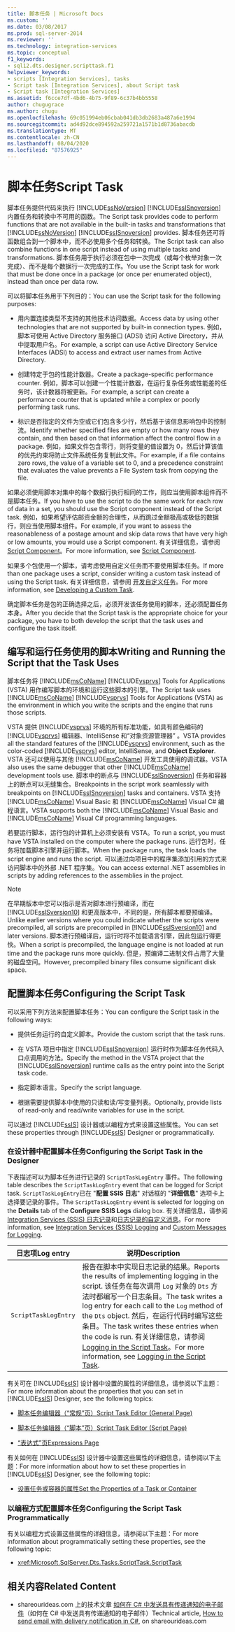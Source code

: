 ```yaml
---
title: 脚本任务 | Microsoft Docs
ms.custom: ''
ms.date: 03/08/2017
ms.prod: sql-server-2014
ms.reviewer: ''
ms.technology: integration-services
ms.topic: conceptual
f1_keywords:
- sql12.dts.designer.scripttask.f1
helpviewer_keywords:
- scripts [Integration Services], tasks
- Script task [Integration Services], about Script task
- Script task [Integration Services]
ms.assetid: f6cce7df-4bd6-4b75-9f89-6c37b4bb5558
author: chugugrace
ms.author: chugu
ms.openlocfilehash: 69c051994eb06cbab041db3db2683a487a6e1994
ms.sourcegitcommit: ad4d92dce894592a259721a1571b1d8736abacdb
ms.translationtype: MT
ms.contentlocale: zh-CN
ms.lasthandoff: 08/04/2020
ms.locfileid: "87576925"
---
```

# <a name="script-task"></a><span data-ttu-id="ab257-102">脚本任务</span><span class="sxs-lookup"><span data-stu-id="ab257-102">Script Task</span></span>
  <span data-ttu-id="ab257-103">脚本任务提供代码来执行 [!INCLUDE[ssNoVersion](../../includes/ssnoversion-md.md)] [!INCLUDE[ssISnoversion](../../includes/ssisnoversion-md.md)] 内置任务和转换中不可用的函数。</span><span class="sxs-lookup"><span data-stu-id="ab257-103">The Script task provides code to perform functions that are not available in the built-in tasks and transformations that [!INCLUDE[ssNoVersion](../../includes/ssnoversion-md.md)] [!INCLUDE[ssISnoversion](../../includes/ssisnoversion-md.md)] provides.</span></span> <span data-ttu-id="ab257-104">脚本任务还可将函数组合到一个脚本中，而不必使用多个任务和转换。</span><span class="sxs-lookup"><span data-stu-id="ab257-104">The Script task can also combine functions in one script instead of using multiple tasks and transformations.</span></span> <span data-ttu-id="ab257-105">脚本任务用于执行必须在包中一次完成（或每个枚举对象一次完成）、而不是每个数据行一次完成的工作。</span><span class="sxs-lookup"><span data-stu-id="ab257-105">You use the Script task for work that must be done once in a package (or once per enumerated object), instead than once per data row.</span></span>  
  
 <span data-ttu-id="ab257-106">可以将脚本任务用于下列目的：</span><span class="sxs-lookup"><span data-stu-id="ab257-106">You can use the Script task for the following purposes:</span></span>  
  
-   <span data-ttu-id="ab257-107">用内置连接类型不支持的其他技术访问数据。</span><span class="sxs-lookup"><span data-stu-id="ab257-107">Access data by using other technologies that are not supported by built-in connection types.</span></span> <span data-ttu-id="ab257-108">例如，脚本可使用 Active Directory 服务接口 (ADSI) 访问 Active Directory，并从中提取用户名。</span><span class="sxs-lookup"><span data-stu-id="ab257-108">For example, a script can use Active Directory Service Interfaces (ADSI) to access and extract user names from Active Directory.</span></span>  
  
-   <span data-ttu-id="ab257-109">创建特定于包的性能计数器。</span><span class="sxs-lookup"><span data-stu-id="ab257-109">Create a package-specific performance counter.</span></span> <span data-ttu-id="ab257-110">例如，脚本可以创建一个性能计数器，在运行复杂任务或性能差的任务时，该计数器将被更新。</span><span class="sxs-lookup"><span data-stu-id="ab257-110">For example, a script can create a performance counter that is updated while a complex or poorly performing task runs.</span></span>  
  
-   <span data-ttu-id="ab257-111">标识是否指定的文件为空或它们包含多少行，然后基于该信息影响包中的控制流。</span><span class="sxs-lookup"><span data-stu-id="ab257-111">Identify whether specified files are empty or how many rows they contain, and then based on that information affect the control flow in a package.</span></span> <span data-ttu-id="ab257-112">例如，如果文件包含零行，则将变量的值设置为 0，然后计算该值的优先约束将防止文件系统任务复制此文件。</span><span class="sxs-lookup"><span data-stu-id="ab257-112">For example, if a file contains zero rows, the value of a variable set to 0, and a precedence constraint that evaluates the value prevents a File System task from copying the file.</span></span>  
  
 <span data-ttu-id="ab257-113">如果必须使用脚本对集中的每个数据行执行相同的工作，则应当使用脚本组件而不是脚本任务。</span><span class="sxs-lookup"><span data-stu-id="ab257-113">If you have to use the script to do the same work for each row of data in a set, you should use the Script component instead of the Script task.</span></span> <span data-ttu-id="ab257-114">例如，如果希望评估邮资金额的合理性，从而跳过金额极高或极低的数据行，则应当使用脚本组件。</span><span class="sxs-lookup"><span data-stu-id="ab257-114">For example, if you want to assess the reasonableness of a postage amount and skip data rows that have very high or low amounts, you would use a Script component.</span></span> <span data-ttu-id="ab257-115">有关详细信息，请参阅 [Script Component](../data-flow/transformations/script-component.md)。</span><span class="sxs-lookup"><span data-stu-id="ab257-115">For more information, see [Script Component](../data-flow/transformations/script-component.md).</span></span>  
  
 <span data-ttu-id="ab257-116">如果多个包使用一个脚本，请考虑使用自定义任务而不要使用脚本任务。</span><span class="sxs-lookup"><span data-stu-id="ab257-116">If more than one package uses a script, consider writing a custom task instead of using the Script task.</span></span> <span data-ttu-id="ab257-117">有关详细信息，请参阅 [开发自定义任务](../extending-packages-custom-objects/task/developing-a-custom-task.md)。</span><span class="sxs-lookup"><span data-stu-id="ab257-117">For more information, see [Developing a Custom Task](../extending-packages-custom-objects/task/developing-a-custom-task.md).</span></span>  
  
 <span data-ttu-id="ab257-118">确定脚本任务是包的正确选择之后，必须开发该任务使用的脚本，还必须配置任务本身。</span><span class="sxs-lookup"><span data-stu-id="ab257-118">After you decide that the Script task is the appropriate choice for your package, you have to both develop the script that the task uses and configure the task itself.</span></span>  
  
## <a name="writing-and-running-the-script-that-the-task-uses"></a><span data-ttu-id="ab257-119">编写和运行任务使用的脚本</span><span class="sxs-lookup"><span data-stu-id="ab257-119">Writing and Running the Script that the Task Uses</span></span>  
 <span data-ttu-id="ab257-120">脚本任务将 [!INCLUDE[msCoName](../../includes/msconame-md.md)] [!INCLUDE[vsprvs](../../includes/vsprvs-md.md)] Tools for Applications (VSTA) 用作编写脚本的环境和运行这些脚本的引擎。</span><span class="sxs-lookup"><span data-stu-id="ab257-120">The Script task uses [!INCLUDE[msCoName](../../includes/msconame-md.md)] [!INCLUDE[vsprvs](../../includes/vsprvs-md.md)] Tools for Applications (VSTA) as the environment in which you write the scripts and the engine that runs those scripts.</span></span>  
  
 <span data-ttu-id="ab257-121">VSTA 提供 [!INCLUDE[vsprvs](../../includes/vsprvs-md.md)] 环境的所有标准功能，如具有颜色编码的 [!INCLUDE[vsprvs](../../includes/vsprvs-md.md)] 编辑器、IntelliSense 和“对象资源管理器”  。</span><span class="sxs-lookup"><span data-stu-id="ab257-121">VSTA provides all the standard features of the [!INCLUDE[vsprvs](../../includes/vsprvs-md.md)] environment, such as the color-coded [!INCLUDE[vsprvs](../../includes/vsprvs-md.md)] editor, IntelliSense, and **Object Explorer**.</span></span> <span data-ttu-id="ab257-122">VSTA 还可以使用与其他 [!INCLUDE[msCoName](../../includes/msconame-md.md)] 开发工具使用的调试器。</span><span class="sxs-lookup"><span data-stu-id="ab257-122">VSTA also uses the same debugger that other [!INCLUDE[msCoName](../../includes/msconame-md.md)] development tools use.</span></span> <span data-ttu-id="ab257-123">脚本中的断点与 [!INCLUDE[ssISnoversion](../../includes/ssisnoversion-md.md)] 任务和容器上的断点可以无缝集合。</span><span class="sxs-lookup"><span data-stu-id="ab257-123">Breakpoints in the script work seamlessly with breakpoints on [!INCLUDE[ssISnoversion](../../includes/ssisnoversion-md.md)] tasks and containers.</span></span> <span data-ttu-id="ab257-124">VSTA 支持 [!INCLUDE[msCoName](../../includes/msconame-md.md)] Visual Basic 和 [!INCLUDE[msCoName](../../includes/msconame-md.md)] Visual C# 编程语言。</span><span class="sxs-lookup"><span data-stu-id="ab257-124">VSTA supports both the [!INCLUDE[msCoName](../../includes/msconame-md.md)] Visual Basic and [!INCLUDE[msCoName](../../includes/msconame-md.md)] Visual C# programming languages.</span></span>  
  
 <span data-ttu-id="ab257-125">若要运行脚本，运行包的计算机上必须安装有 VSTA。</span><span class="sxs-lookup"><span data-stu-id="ab257-125">To run a script, you must have VSTA installed on the computer where the package runs.</span></span> <span data-ttu-id="ab257-126">运行包时，任务将加载脚本引擎并运行脚本。</span><span class="sxs-lookup"><span data-stu-id="ab257-126">When the package runs, the task loads the script engine and runs the script.</span></span> <span data-ttu-id="ab257-127">可以通过向项目中的程序集添加引用的方式来访问脚本中的外部 .NET 程序集。</span><span class="sxs-lookup"><span data-stu-id="ab257-127">You can access external .NET assemblies in scripts by adding references to the assemblies in the project.</span></span>  
  
> [!NOTE]  
>  <span data-ttu-id="ab257-128">在早期版本中您可以指示是否对脚本进行预编译，而在 [!INCLUDE[ssISversion10](../../includes/ssisversion10-md.md)] 和更高版本中，不同的是，所有脚本都要预编译。</span><span class="sxs-lookup"><span data-stu-id="ab257-128">Unlike earlier versions where you could indicate whether the scripts were precompiled, all scripts are precompiled in [!INCLUDE[ssISversion10](../../includes/ssisversion10-md.md)] and later versions.</span></span> <span data-ttu-id="ab257-129">脚本进行预编译后，运行时将不加载语言引擎，因此包运行得更快。</span><span class="sxs-lookup"><span data-stu-id="ab257-129">When a script is precompiled, the language engine is not loaded at run time and the package runs more quickly.</span></span> <span data-ttu-id="ab257-130">但是，预编译二进制文件占用了大量的磁盘空间。</span><span class="sxs-lookup"><span data-stu-id="ab257-130">However, precompiled binary files consume significant disk space.</span></span>  
  
## <a name="configuring-the-script-task"></a><span data-ttu-id="ab257-131">配置脚本任务</span><span class="sxs-lookup"><span data-stu-id="ab257-131">Configuring the Script Task</span></span>  
 <span data-ttu-id="ab257-132">可以采用下列方法来配置脚本任务：</span><span class="sxs-lookup"><span data-stu-id="ab257-132">You can configure the Script task in the following ways:</span></span>  
  
-   <span data-ttu-id="ab257-133">提供任务运行的自定义脚本。</span><span class="sxs-lookup"><span data-stu-id="ab257-133">Provide the custom script that the task runs.</span></span>  
  
-   <span data-ttu-id="ab257-134">在 VSTA 项目中指定 [!INCLUDE[ssISnoversion](../../includes/ssisnoversion-md.md)] 运行时作为脚本任务代码入口点调用的方法。</span><span class="sxs-lookup"><span data-stu-id="ab257-134">Specify the method in the VSTA project that the [!INCLUDE[ssISnoversion](../../includes/ssisnoversion-md.md)] runtime calls as the entry point into the Script task code.</span></span>  
  
-   <span data-ttu-id="ab257-135">指定脚本语言。</span><span class="sxs-lookup"><span data-stu-id="ab257-135">Specify the script language.</span></span>  
  
-   <span data-ttu-id="ab257-136">根据需要提供脚本中使用的只读和读/写变量列表。</span><span class="sxs-lookup"><span data-stu-id="ab257-136">Optionally, provide lists of read-only and read/write variables for use in the script.</span></span>  
  
 <span data-ttu-id="ab257-137">可以通过 [!INCLUDE[ssIS](../../includes/ssis-md.md)] 设计器或以编程方式来设置这些属性。</span><span class="sxs-lookup"><span data-stu-id="ab257-137">You can set these properties through [!INCLUDE[ssIS](../../includes/ssis-md.md)] Designer or programmatically.</span></span>  
  
### <a name="configuring-the-script-task-in-the-designer"></a><span data-ttu-id="ab257-138">在设计器中配置脚本任务</span><span class="sxs-lookup"><span data-stu-id="ab257-138">Configuring the Script Task in the Designer</span></span>  
 <span data-ttu-id="ab257-139">下表描述可以为脚本任务进行记录的 `ScriptTaskLogEntry` 事件。</span><span class="sxs-lookup"><span data-stu-id="ab257-139">The following table describes the `ScriptTaskLogEntry` event that can be logged for Script task.</span></span> <span data-ttu-id="ab257-140">`ScriptTaskLogEntry`已在 "**配置 SSIS 日志**" 对话框的 "**详细信息**" 选项卡上选择要记录的事件。</span><span class="sxs-lookup"><span data-stu-id="ab257-140">The `ScriptTaskLogEntry` event is selected for logging on the **Details** tab of the **Configure SSIS Logs** dialog box.</span></span> <span data-ttu-id="ab257-141">有关详细信息，请参阅 [Integration Services (SSIS) 日志记录](../performance/integration-services-ssis-logging.md)和[日志记录的自定义消息](../custom-messages-for-logging.md)。</span><span class="sxs-lookup"><span data-stu-id="ab257-141">For more information, see [Integration Services &#40;SSIS&#41; Logging](../performance/integration-services-ssis-logging.md) and [Custom Messages for Logging](../custom-messages-for-logging.md).</span></span>  
  
|<span data-ttu-id="ab257-142">日志项</span><span class="sxs-lookup"><span data-stu-id="ab257-142">Log entry</span></span>|<span data-ttu-id="ab257-143">说明</span><span class="sxs-lookup"><span data-stu-id="ab257-143">Description</span></span>|  
|---------------|-----------------|  
|`ScriptTaskLogEntry`|<span data-ttu-id="ab257-144">报告在脚本中实现日志记录的结果。</span><span class="sxs-lookup"><span data-stu-id="ab257-144">Reports the results of implementing logging in the script.</span></span> <span data-ttu-id="ab257-145">该任务在每次调用 `Log` 对象的 `Dts` 方法时都编写一个日志条目。</span><span class="sxs-lookup"><span data-stu-id="ab257-145">The task writes a log entry for each call to the `Log` method of the `Dts` object.</span></span> <span data-ttu-id="ab257-146">然后，在运行代码时编写这些条目。</span><span class="sxs-lookup"><span data-stu-id="ab257-146">The task writes these entries when the code is run.</span></span> <span data-ttu-id="ab257-147">有关详细信息，请参阅 [Logging in the Script Task](../extending-packages-scripting/task/logging-in-the-script-task.md)。</span><span class="sxs-lookup"><span data-stu-id="ab257-147">For more information, see [Logging in the Script Task](../extending-packages-scripting/task/logging-in-the-script-task.md).</span></span>|  
  
 <span data-ttu-id="ab257-148">有关可在 [!INCLUDE[ssIS](../../includes/ssis-md.md)] 设计器中设置的属性的详细信息，请参阅以下主题：</span><span class="sxs-lookup"><span data-stu-id="ab257-148">For more information about the properties that you can set in [!INCLUDE[ssIS](../../includes/ssis-md.md)] Designer, see the following topics:</span></span>  
  
-   [<span data-ttu-id="ab257-149">脚本任务编辑器（“常规”页）</span><span class="sxs-lookup"><span data-stu-id="ab257-149">Script Task Editor &#40;General Page&#41;</span></span>](../general-page-of-integration-services-designers-options.md)  
  
-   [<span data-ttu-id="ab257-150">脚本任务编辑器（“脚本”页）</span><span class="sxs-lookup"><span data-stu-id="ab257-150">Script Task Editor &#40;Script Page&#41;</span></span>](../script-task-editor-script-page.md)  
  
-   [<span data-ttu-id="ab257-151">“表达式”页</span><span class="sxs-lookup"><span data-stu-id="ab257-151">Expressions Page</span></span>](../expressions/expressions-page.md)  
  
 <span data-ttu-id="ab257-152">有关如何在 [!INCLUDE[ssIS](../../includes/ssis-md.md)] 设计器中设置这些属性的详细信息，请参阅以下主题：</span><span class="sxs-lookup"><span data-stu-id="ab257-152">For more information about how to set these properties in [!INCLUDE[ssIS](../../includes/ssis-md.md)] Designer, see the following topic:</span></span>  
  
-   [<span data-ttu-id="ab257-153">设置任务或容器的属性</span><span class="sxs-lookup"><span data-stu-id="ab257-153">Set the Properties of a Task or Container</span></span>](../set-the-properties-of-a-task-or-container.md)  
  
### <a name="configuring-the-script-task-programmatically"></a><span data-ttu-id="ab257-154">以编程方式配置脚本任务</span><span class="sxs-lookup"><span data-stu-id="ab257-154">Configuring the Script Task Programmatically</span></span>  
 <span data-ttu-id="ab257-155">有关以编程方式设置这些属性的详细信息，请参阅以下主题：</span><span class="sxs-lookup"><span data-stu-id="ab257-155">For more information about programmatically setting these properties, see the following topic:</span></span>  
  
-   <xref:Microsoft.SqlServer.Dts.Tasks.ScriptTask.ScriptTask>  
  
## <a name="related-content"></a><span data-ttu-id="ab257-156">相关内容</span><span class="sxs-lookup"><span data-stu-id="ab257-156">Related Content</span></span>  
  
-   <span data-ttu-id="ab257-157">shareourideas.com 上的技术文章 [如何在 C# 中发送具有传递通知的电子邮件](https://go.microsoft.com/fwlink/?LinkId=237625)（如何在 C# 中发送具有传递通知的电子邮件）</span><span class="sxs-lookup"><span data-stu-id="ab257-157">Technical article, [How to send email with delivery notification in C#](https://go.microsoft.com/fwlink/?LinkId=237625), on shareourideas.com</span></span>  
  
  
